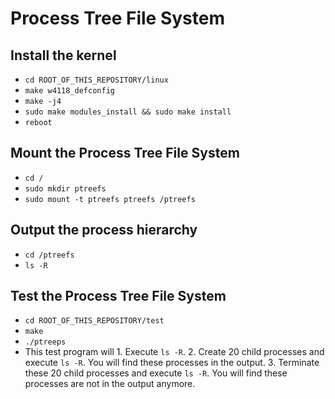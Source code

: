 # Process Tree File System
## Install the kernel
- `cd ROOT_OF_THIS_REPOSITORY/linux`
- `make w4118_defconfig`
- `make -j4`
- `sudo make modules_install && sudo make install`
- `reboot`
## Mount the Process Tree File System
- `cd /`
- `sudo mkdir ptreefs`
- `sudo mount -t ptreefs ptreefs /ptreefs`
## Output the process hierarchy
- `cd /ptreefs`
- `ls -R`
## Test the Process Tree File System
- `cd ROOT_OF_THIS_REPOSITORY/test`
- `make`
- `./ptreeps`
- This test program will 1. Execute `ls -R`. 2. Create 20 child processes and execute `ls -R`. You will find these processes in the output. 3. Terminate these 20 child processes and execute `ls -R`. You will find these processes are not in the output anymore.
